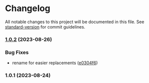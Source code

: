 # Changelog

All notable changes to this project will be documented in this file. See [standard-version](https://github.com/conventional-changelog/standard-version) for commit guidelines.

### [1.0.2](https://github.com/o68x/ocx-obsidian-sample-plugin/compare/v1.0.1...v1.0.2) (2023-08-26)


### Bug Fixes

* rename for easier replacements ([e0304f6](https://github.com/o68x/ocx-obsidian-sample-plugin/commit/e0304f65e5c95ac7533a0907eeec839cc7ddd641))

### 1.0.1 (2023-08-24)
